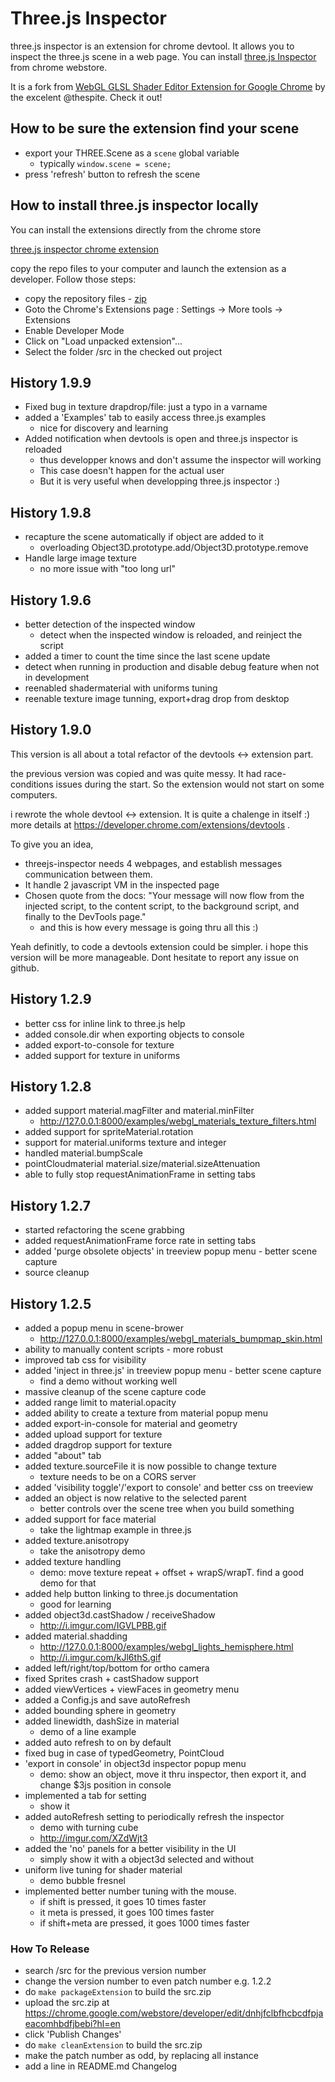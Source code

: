 # Three.js Inspector
three.js inspector is an extension for chrome devtool. It allows you to inspect
the three.js scene in a web page. 
You can install [three.js Inspector](https://chrome.google.com/webstore/detail/threejs-inspector/dnhjfclbfhcbcdfpjaeacomhbdfjbebi)
from chrome webstore.

It is a fork from
[WebGL GLSL Shader Editor Extension for Google Chrome](https://github.com/spite/ShaderEditorExtension)
by the excelent @thespite. Check it out! 

## How to be sure the extension find your scene
- export your THREE.Scene as a ```scene``` global variable
  - typically ```window.scene = scene;``` 
- press 'refresh' button to refresh the scene

## How to install three.js inspector locally

You can install the extensions directly from the chrome store

[three.js inspector chrome extension](https://chrome.google.com/webstore/detail/threejs-inspector/dnhjfclbfhcbcdfpjaeacomhbdfjbebi)

copy the repo files to your computer and launch the extension as a developer.
Follow those steps:

- copy the repository files - [zip](https://github.com/jeromeetienne/threejs-inspector/archive/master.zip)
- Goto the Chrome's Extensions page : Settings -> More tools -> Extensions
- Enable Developer Mode
- Click on "Load unpacked extension"...
- Select the folder /src in the checked out project

## History 1.9.9
- Fixed bug in texture drapdrop/file: just a typo in a varname
- added a 'Examples' tab to easily access three.js examples
  - nice for discovery and learning
- Added notification when devtools is open and three.js inspector is reloaded
  - thus developper knows and don't assume the inspector will working
  - This case doesn't happen for the actual user
  - But it is very useful when developping three.js inspector :)

## History 1.9.8
- recapture the scene automatically if object are added to it
  - overloading Object3D.prototype.add/Object3D.prototype.remove
- Handle large image texture 
  - no more issue with "too long url"

## History 1.9.6
- better detection of the inspected window
  - detect when the inspected window is reloaded, and reinject the script
- added a timer to count the time since the last scene update
- detect when running in production and disable debug feature when not in development
- reenabled shadermaterial with uniforms tuning
- reenable texture image tunning, export+drag drop from desktop

## History 1.9.0

This version is all about a total refactor of the devtools <-> extension part.

the previous version was copied and was quite messy. It had race-conditions issues
during the start. So the extension would not start on some computers. 

i rewrote the whole devtool <-> extension. It is quite a chalenge in itself :)
more details at https://developer.chrome.com/extensions/devtools . 

To give you an idea,
- threejs-inspector needs 4 webpages, and establish messages communication between them.
- It handle 2 javascript VM in the inspected page
- Chosen quote from the docs: "Your message will now flow from the injected script, 
to the content script, to the background script, and finally to the DevTools page." 
  - and this is how every message is going thru all this :)

Yeah definitly, to code a devtools extension could be simpler. i hope this version
will be more manageable. Dont hesitate to report any issue on github.

## History 1.2.9
- better css for inline link to three.js help
- added console.dir when exporting objects to console
- added export-to-console for texture
- added support for texture in uniforms

## History 1.2.8
- added support material.magFilter and material.minFilter
  - http://127.0.0.1:8000/examples/webgl_materials_texture_filters.html
- added support for spriteMaterial.rotation
- support for material.uniforms texture and integer
- handled material.bumpScale
- pointCloudmaterial material.size/material.sizeAttenuation
- able to fully stop requestAnimationFrame in setting tabs

## History 1.2.7
- started refactoring the scene grabbing
- added requestAnimationFrame force rate in setting tabs
- added 'purge obsolete objects' in treeview popup menu - better scene capture
- source cleanup

## History 1.2.5
- added a popup menu in scene-brower
  - http://127.0.0.1:8000/examples/webgl_materials_bumpmap_skin.html
- ability to manually content scripts - more robust
- improved tab css for visibility
- added 'inject in three.js' in treeview popup menu - better scene capture
  - find a demo without working well 
- massive cleanup of the scene capture code
- added range limit to material.opacity
- added ability to create a texture from material popup menu
- added export-in-console for material and geometry
- added upload support for texture
- added dragdrop support for texture
- added "about" tab
- added texture.sourceFile it is now possible to change texture
  - texture needs to be on a CORS server
- added 'visibility toggle'/'export to console' and better css on treeview
- added an object is now relative to the selected parent
  - better controls over the scene tree when you build something
- added support for face material
  - take the lightmap example in three.js
- added texture.anisotropy
  - take the anisotropy demo
- added texture handling
  - demo: move texture repeat + offset + wrapS/wrapT. find a good demo for that
- added help button linking to three.js documentation
  - good for learning
- added object3d.castShadow / receiveShadow
  - http://i.imgur.com/IGVLPBB.gif
- added material.shadding
  - http://127.0.0.1:8000/examples/webgl_lights_hemisphere.html
  - http://i.imgur.com/kJl6thS.gif
- added left/right/top/bottom for ortho camera
- fixed Sprites crash + castShadow support
- added viewVertices + viewFaces in geometry menu
- added a Config.js and save autoRefresh
- added bounding sphere in geometry
- added linewidth, dashSize in material
  - demo of a line example
- added auto refresh to on by default
- fixed bug in case of typedGeometry, PointCloud
- 'export in console' in object3d inspector popup menu
  - demo: show an object, move it thru inspector, then export it, and change $3js position in console
- implemented a tab for setting
  - show it
- added autoRefresh setting to periodically refresh the inspector
  - demo with turning cube
  - http://imgur.com/XZdWjt3
- added the 'no' panels for a better visibility in the UI
  - simply show it with a object3d selected and without
- uniform live tuning for shader material
  - demo bubble fresnel
- implemented better number tuning with the mouse. 
  - if shift is pressed, it goes 10 times faster
  - it meta is pressed, it goes 100 times faster
  - if shift+meta are pressed, it goes 1000 times faster

### How To Release
- search /src for the previous version number
- change the version number to even patch number e.g. 1.2.2
- do ```make packageExtension``` to build the src.zip
- upload the src.zip at https://chrome.google.com/webstore/developer/edit/dnhjfclbfhcbcdfpjaeacomhbdfjbebi?hl=en
- click 'Publish Changes'
- do ```make cleanExtension``` to build the src.zip
- make the patch number as odd, by replacing all instance
- add a line in README.md Changelog

